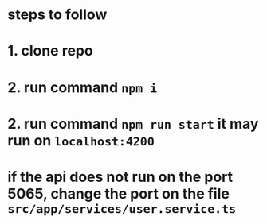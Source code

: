 # steps to follow

# 1. clone repo

# 2. run command `npm i`

# 2. run command `npm run start` it may run on `localhost:4200`

# if the api does not run on the port 5065, change the port on the file `src/app/services/user.service.ts`
